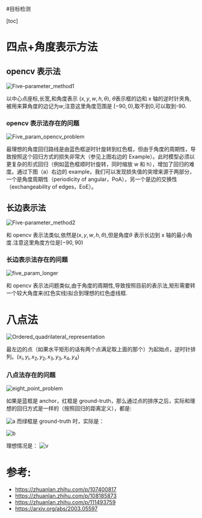 #目标检测

[toc]
# 四点+角度表示方法
## opencv 表示法
![Five-parameter_method1](../Attachments/Five-parameter_method1.png)   

以中心点座标,长宽,和角度表示 $(x,y,w,h,\theta)$, $\theta$表示框的边和 x 轴的逆时针夹角,被用来算角度的边记为$w$,注意这里角度范围是 $[-90,0)$,取不到0,可以取到-90.

### opencv  表示法存在的问题
![Five_param_opencv_problem](../Attachments/Five_param_opencv_problem.png)

最理想的角度回归路线是由蓝色框逆时针旋转到红色框，但由于角度的周期性，导致按照这个回归方式的损失非常大（参见上图右边的 Example）。此时模型必须以更复杂的形式回归（例如蓝色框顺时针旋转，同时缩放 w 和 h），增加了回归的难度。通过下图（a）右边的 example，我们可以发现损失值的突增来源于两部分，一个是角度周期性（periodicity of angular，PoA），另一个是边的交换性（exchangeability of edges，EoE）。

## 长边表示法
![Five-parameter_method2](../Attachments/Five-parameter_method2.png)    

和 opencv 表示法类似,依然是$(x,y,w,h,\theta)$,但是角度$\theta$ 表示长边到 x 轴的最小角度.注意这里角度方位是$[-90,90)$  

### 长边表示法存在的问题
![five_param_longer](../Attachments/five_param_longer.png)

和 opencv 表示法问题类似,由于角度的周期性,导致按照目前的表示法,矩形需要转一个较大角度来(红色实线)拟合到理想的红色虚线框.


# 八点法
![Ordered_quadrilateral_representation](../Attachments/Ordered_quadrilateral_representation.png)

最左边的点（如果水平矩形的话有两个点满足取上面的那个）为起始点，逆时针排列。$(x_i,y_i,x_2,y_2,x_3,y_3,x_4,y_4)$

### 八点法存在的问题
![eight_point_problem](../Attachments/eight_point_problem.png)

如果是蓝框是 anchor，红框是 ground-truth，那么通过点的排序之后，实际和理想的回归方式是一样的（按照回归的距离定义），都是:

![a](../Attachments/1.png)
而绿框是 ground-truth 时，实际是：

![b](../Attachments/2.png)

理想情况是：
![v](../Attachments/3.png)


# 参考:
- https://zhuanlan.zhihu.com/p/107400817
- https://zhuanlan.zhihu.com/p/108185873
- https://zhuanlan.zhihu.com/p/111493759
- https://arxiv.org/abs/2003.05597